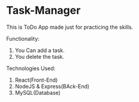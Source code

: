 # Task-Manager

This is ToDo App made just for practicing the skills.

Functionality:
1. You Can add a task.
2. You delete the task.

Technologies Used:
1. React(Front-End)
2. NodeJS & Express(BAck-End)
3. MySQL(Database)
